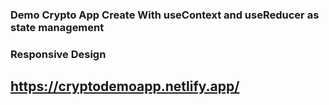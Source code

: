 ### Demo Crypto App Create With useContext and useReducer as state management
### Responsive Design

## https://cryptodemoapp.netlify.app/


